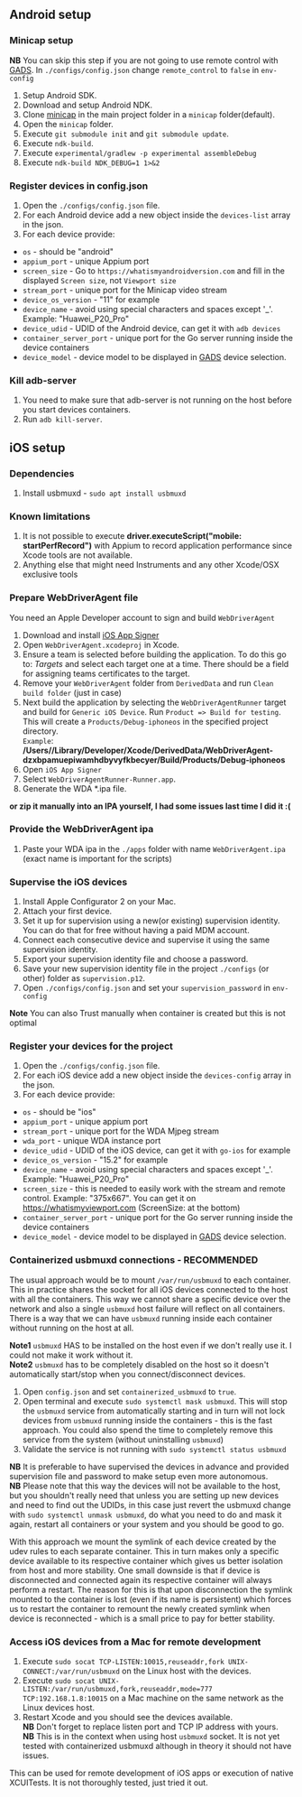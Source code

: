 ## Android setup
### Minicap setup

**NB** You can skip this step if you are not going to use remote control with [GADS](https://github.com/shamanec/GADS). In `./configs/config.json` change `remote_control` to `false` in `env-config`  

1. Setup Android SDK.  
2. Download and setup Android NDK.  
3. Clone [minicap](https://github.com/shamanec/minicap.git) in the main project folder in a `minicap` folder(default).  
4. Open the `minicap` folder.  
5. Execute `git submodule init` and `git submodule update`.  
6. Execute `ndk-build`.  
7. Execute `experimental/gradlew -p experimental assembleDebug`  
8. Execute `ndk-build NDK_DEBUG=1 1>&2`

### Register devices in config.json
1. Open the `./configs/config.json` file.  
2. For each Android device add a new object inside the `devices-list` array in the json.  
3. For each device provide:  
  * `os` - should be "android"  
  * `appium_port` - unique Appium port  
  * `screen_size` - Go to `https://whatismyandroidversion.com` and fill in the displayed `Screen size`, not `Viewport size`  
  * `stream_port` - unique port for the Minicap video stream  
  * `device_os_version` - "11" for example  
  * `device_name` - avoid using special characters and spaces except '_'. Example: "Huawei_P20_Pro"  
  * `device_udid` - UDID of the Android device, can get it with `adb devices`   
  * `container_server_port` - unique port for the Go server running inside the device containers  
  * `device_model` - device model to be displayed in [GADS](https://github.com/shamanec/GADS) device selection.  

### Kill adb-server
1. You need to make sure that adb-server is not running on the host before you start devices containers.  
2. Run `adb kill-server`.  

## iOS setup
### Dependencies
1. Install usbmuxd - `sudo apt install usbmuxd`  

### Known limitations
1. It is not possible to execute **driver.executeScript("mobile: startPerfRecord")** with Appium to record application performance since Xcode tools are not available.  
2. Anything else that might need Instruments and any other Xcode/OSX exclusive tools  

### Prepare WebDriverAgent file

You need an Apple Developer account to sign and build `WebDriverAgent`

1. Download and install [iOS App Signer](https://dantheman827.github.io/ios-app-signer/)  
2. Open `WebDriverAgent.xcodeproj` in Xcode.  
3. Ensure a team is selected before building the application. To do this go to: *Targets* and select each target one at a time. There should be a field for assigning teams certificates to the target.  
4. Remove your `WebDriverAgent` folder from `DerivedData` and run `Clean build folder` (just in case)  
5. Next build the application by selecting the `WebDriverAgentRunner` target and build for `Generic iOS Device`. Run `Product => Build for testing`. This will create a `Products/Debug-iphoneos` in the specified project directory.  
 `Example`: **/Users/<username>/Library/Developer/Xcode/DerivedData/WebDriverAgent-dzxbpamuepiwamhdbyvyfkbecyer/Build/Products/Debug-iphoneos**  
6. Open `iOS App Signer`  
7. Select `WebDriverAgentRunner-Runner.app`.  
8. Generate the WDA *.ipa file.  

**or zip it manually into an IPA yourself, I had some issues last time I did it :(**

### Provide the WebDriverAgent ipa  
1. Paste your WDA ipa in the `./apps` folder with name `WebDriverAgent.ipa` (exact name is important for the scripts)  

### Supervise the iOS devices  
1. Install Apple Configurator 2 on your Mac.  
2. Attach your first device.  
3. Set it up for supervision using a new(or existing) supervision identity. You can do that for free without having a paid MDM account.  
4. Connect each consecutive device and supervise it using the same supervision identity.  
5. Export your supervision identity file and choose a password.  
6. Save your new supervision identity file in the project `./configs` (or other) folder as `supervision.p12`.  
7. Open `./configs/config.json` and set your `supervision_password` in `env-config`  

**Note** You can also Trust manually when container is created but this is not optimal  

### Register your devices for the project
1. Open the `./configs/config.json` file.  
2. For each iOS device add a new object inside the `devices-config` array in the json.  
3. For each device provide:  
  * `os` - should be "ios"  
  * `appium_port` - unique appium port  
  * `stream_port` - unique port for the WDA Mjpeg stream  
  * `wda_port` - unique WDA instance port  
  * `device_udid` - UDID of the iOS device, can get it with `go-ios` for example  
  * `device_os_version` - "15.2" for example  
  * `device_name` - avoid using special characters and spaces except '_'. Example: "Huawei_P20_Pro"  
  * `screen_size` - this is needed to easily work with the stream and remote control. Example: "375x667". You can get it on https://whatismyviewport.com (ScreenSize: at the bottom)   
  * `container_server_port` - unique port for the Go server running inside the device containers  
  * `device_model` - device model to be displayed in [GADS](https://github.com/shamanec/GADS) device selection.  

### Containerized usbmuxd connections - RECOMMENDED
The usual approach would be to mount `/var/run/usbmuxd` to each container. This in practice shares the socket for all iOS devices connected to the host with all the containers. This way we cannot share a specific device over the network and also a single `usbmuxd` host failure will reflect on all containers. There is a way that we can have `usbmuxd` running inside each container without running on the host at all.  

**Note1** `usbmuxd` HAS to be installed on the host even if we don't really use it. I could not make it work without it.  
**Note2** `usbmuxd` has to be completely disabled on the host so it doesn't automatically start/stop when you connect/disconnect devices.  

1. Open `config.json` and set `containerized_usbmuxd` to `true`.  
2. Open terminal and execute `sudo systemctl mask usbmuxd`. This will stop the `usbmuxd` service from automatically starting and in turn will not lock devices from `usbmuxd` running inside the containers - this is the fast approach. You could also spend the time to completely remove this service from the system (without uninstalling `usbmuxd`)  
3. Validate the service is not running with `sudo systemctl status usbmuxd`  

**NB** It is preferable to have supervised the devices in advance and provided supervision file and password to make setup even more autonomous.  
**NB** Please note that this way the devices will not be available to the host, but you shouldn't really need that unless you are setting up new devices and need to find out the UDIDs, in this case just revert the usbmuxd change with `sudo systemctl unmask usbmuxd`, do what you need to do and mask it again, restart all containers or your system and you should be good to go.  

With this approach we mount the symlink of each device created by the udev rules to each separate container. This in turn makes only a specific device available to its respective container which gives us better isolation from host and more stability. One small downside is that if device is disconnected and connected again its respective container will always perform a restart. The reason for this is that upon disconnection the symlink mounted to the container is lost (even if its name is persistent) which forces us to restart the container to remount the newly created symlink when device is reconnected - which is a small price to pay for better stability.  

### Access iOS devices from a Mac for remote development  
1. Execute `sudo socat TCP-LISTEN:10015,reuseaddr,fork UNIX-CONNECT:/var/run/usbmuxd` on the Linux host with the devices.  
2. Execute `sudo socat UNIX-LISTEN:/var/run/usbmuxd,fork,reuseaddr,mode=777 TCP:192.168.1.8:10015` on a Mac machine on the same network as the Linux devices host.  
3. Restart Xcode and you should see the devices available.  
**NB** Don't forget to replace listen port and TCP IP address with yours.   
**NB** This is in the context when using host `usbmuxd` socket. It is not yet tested with containerized usbmuxd although in theory it should not have issues.  

This can be used for remote development of iOS apps or execution of native XCUITests. It is not thoroughly tested, just tried it out. 